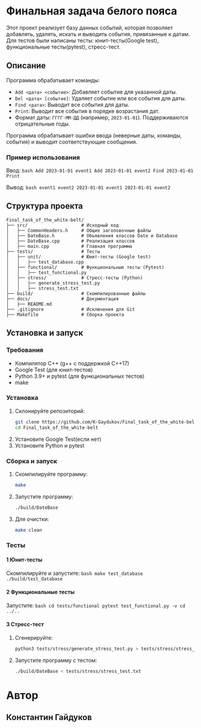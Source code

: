 # Финальная задача белого пояса

Этот проект реализует базу данных событий, которая позволяет добавлять, удалять, искать и выводить события, привязанные к датам. Для тестов были написаны тесты: юнит-тесты(Google test), функциональные тесты(pytest), стресс-тест.

## Описание

Программа обрабатывает команды:
- `Add <дата> <событие>`: Добавляет событие для указанной даты.
- `Del <дата> [событие]`: Удаляет событие или все события для даты.
- `Find <дата>`: Выводит все события для даты.
- `Print`: Выводит все события в порядке возрастания дат.
- Формат даты: `ГГГГ-ММ-ДД` (например, `2023-01-01`). Поддерживаются отрицательные годы.

Программа обрабатывает ошибки ввода (неверные даты, команды, события) и выводит соответствующие сообщения.

### Пример использования
Ввод:
    ```bash
    Add 2023-01-01 event1
    Add 2023-01-01 event2
    Find 2023-01-01
    Print
    ```

Вывод:
    ```bash
    event1
    event2
    2023-01-01 event1
    2023-01-01 event2
    ```

## Структура проекта

```
Final_task_of_the_white-belt/
├── src/                    # Исходный код
│   ├── CommonHeaders.h     # Общие заголовочные файлы
│   ├── DateBase.h          # Объявления классов Date и Database
│   ├── DateBase.cpp        # Реализация классов
│   ├── main.cpp            # Главная программа
├── tests/                  # Тесты
│   ├── unit/               # Юнит-тесты (Google test)
│   │   ├── test_database.cpp
│   ├── functional/         # Функциональные тесты (Pytest)
│   │   ├── test_functional.py
│   ├── stress/             # Стресс-тесты (Python)
│   │   ├── generate_stress_test.py
│   │   ├── stress_test.txt
├── build/                  # Скомпилированные файлы
├── docs/                   # Документация
│   ├── README.md
├── .gitignore              # Исключения для Git
├── Makefile                # Сборка проекта
```


## Установка и запуск

### Требования
- Компилятор C++ (g++ с поддержкой C++17)
- Google Test (для юнит-тестов)
- Python 3.9+ и pytest (для функциональных тестов)
- make

### Установка
1. Склонируйте репозиторий:
   ```bash
   git clone https://github.com/K-Gaydukov/Final_task_of_the_white-belt.git
   cd Final_task_of_the_white-belt
   ```
2. Установите Google Test(если нет)
3. Установите Python и pytest

### Сборка и запуск
1. Скомпилируйте программу:
    ```bash
    make
    ```
2. Запустите программу:
    ```bash
    ./build/DateBase
    ```
3. Для очистки:
    ```bash
    make clean
    ```

### Тесты
#### 1 Юнит-тесты
Скомпилируйте и запустите:
    ```bash
    make test_database
    ./build/test_database
    ```
#### 2 Функциональные тесты
Запустите:
    ```bash
    cd tests/functional
    pytest test_functional.py -v
    cd ../..
    ```
#### 3 Cтресс-тест
1. Сгенерируйте:
    ```bash
    python3 tests/stress/generate_stress_test.py > tests/stress/stress_test.txt
    ```
2. Запустите программу с тестом:
    ```bash
    ./build/DateBase < tests/stress/stress_test.txt
    ```

# Автор
## Константин Гайдуков

